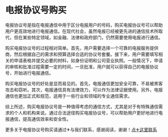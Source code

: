 # 电报协议号购买

电报协议号是指在电报通信中用于区分电报用户的号码，购买电报协议号可以帮助用户更高效地进行电报通信。在现代社会，虽然电报已经被更先进的通信技术所取代，但在某些特定领域，如金融、法律和政府部门，仍然需要使用电报进行通信。

购买电报协议号的过程相对简单。首先，用户需要选择一个可靠的电报服务提供商，然后根据自己的需求和预算选择合适的协议号套餐。接下来，用户需要填写相关的申请表格并提交必要的材料，如身份证明和公司营业执照。一般情况下，申请的审核和批准过程需要一定的时间，一旦批准，用户就可以获得自己的电报协议号，开始进行电报通信。

购买电报协议号的好处是显而易见的。首先，电报通信更加安全可靠，不易被黑客攻击和窃听。其次，电报通信具有法律效力，可以作为法律证据使用。另外，电报通信也更加正式和规范，适用于一些行业和领域的专业通信需求。

综上所述，购买电报协议号是一种值得考虑的通信方式，尤其是对于有特殊通信需求的个人和机构来说。通过合法途径购买电报协议号，可以帮助用户更好地进行电报通信，提高通信效率和安全性。

更多关于电报协议号购买请通过✈与我们联系，感谢阅读，谢谢！[点✈这里联系](https://ww.k02.cc)